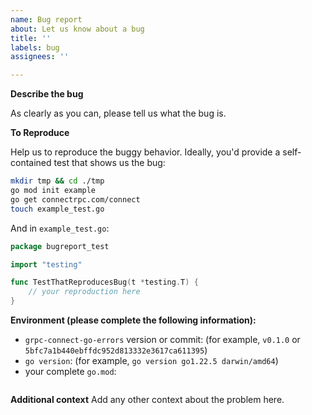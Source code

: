 ```yaml
---
name: Bug report
about: Let us know about a bug
title: ''
labels: bug
assignees: ''

---
```


**Describe the bug**

As clearly as you can, please tell us what the bug is.

**To Reproduce**

Help us to reproduce the buggy behavior. Ideally, you'd provide a
self-contained test that shows us the bug:

```bash
mkdir tmp && cd ./tmp
go mod init example
go get connectrpc.com/connect
touch example_test.go
```

And in `example_test.go`:

```go
package bugreport_test

import "testing"

func TestThatReproducesBug(t *testing.T) {
	// your reproduction here
}
```

**Environment (please complete the following information):**
- `grpc-connect-go-errors` version or commit: (for example, `v0.1.0` or `5bfc7a1b440ebffdc952d813332e3617ca611395`)
- `go version`: (for example, `go version go1.22.5 darwin/amd64`)
- your complete `go.mod`:

```go
```

**Additional context**
Add any other context about the problem here.